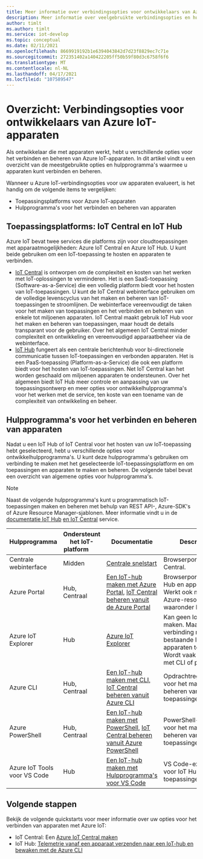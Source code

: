 ```yaml
---
title: Meer informatie over verbindingsopties voor ontwikkelaars van Azure IoT-apparaten
description: Meer informatie over veelgebruikte verbindingsopties en hulpprogramma's voor Azure IoT-apparaatontwikkelaars.
author: timlt
ms.author: timlt
ms.service: iot-develop
ms.topic: conceptual
ms.date: 02/11/2021
ms.openlocfilehash: 8669919192b1e6394043842d7d23f8829ec7c71e
ms.sourcegitcommit: 272351402a140422205ff50b59f80d3c6758f6f6
ms.translationtype: MT
ms.contentlocale: nl-NL
ms.lasthandoff: 04/17/2021
ms.locfileid: "107589547"
---
```

# <a name="overview-connection-options-for-azure-iot-device-developers"></a>Overzicht: Verbindingsopties voor ontwikkelaars van Azure IoT-apparaten
Als ontwikkelaar die met apparaten werkt, hebt u verschillende opties voor het verbinden en beheren van Azure IoT-apparaten. In dit artikel vindt u een overzicht van de meestgebruikte opties en hulpprogramma's waarmee u apparaten kunt verbinden en beheren.

Wanneer u Azure IoT-verbindingsopties voor uw apparaten evalueert, is het handig om de volgende items te vergelijken:
- Toepassingsplatforms voor Azure IoT-apparaten
- Hulpprogramma's voor het verbinden en beheren van apparaten

## <a name="application-platforms-iot-central-and-iot-hub"></a>Toepassingsplatforms: IoT Central en IoT Hub
Azure IoT bevat twee services die platforms zijn voor cloudtoepassingen met apparaatmogelijkheden: Azure IoT Central en Azure IoT Hub. U kunt beide gebruiken om een IoT-toepassing te hosten en apparaten te verbinden.
- [IoT Central](../iot-central/core/overview-iot-central.md) is ontworpen om de complexiteit en kosten van het werken met IoT-oplossingen te verminderen. Het is een SaaS-toepassing (Software-as-a-Service) die een volledig platform biedt voor het hosten van IoT-toepassingen. U kunt de IoT Central webinterface gebruiken om de volledige levenscyclus van het maken en beheren van IoT-toepassingen te stroomlijnen. De webinterface vereenvoudigt de taken voor het maken van toepassingen en het verbinden en beheren van enkele tot miljoenen apparaten. IoT Central maakt gebruik IoT Hub voor het maken en beheren van toepassingen, maar houdt de details transparant voor de gebruiker. Over het algemeen IoT Central minder complexiteit en ontwikkeling en vereenvoudigd apparaatbeheer via de webinterface.
- [IoT Hub](../iot-hub/about-iot-hub.md) fungeert als een centrale berichtenhub voor bi-directionele communicatie tussen IoT-toepassingen en verbonden apparaten. Het is een PaaS-toepassing (Platform-as-a-Service) die ook een platform biedt voor het hosten van IoT-toepassingen. Net IoT Central kan het worden geschaald om miljoenen apparaten te ondersteunen. Over het algemeen biedt IoT Hub meer controle en aanpassing van uw toepassingsontwerp en meer opties voor ontwikkelhulpprogramma's voor het werken met de service, ten koste van een toename van de complexiteit van ontwikkeling en beheer.

## <a name="tools-to-connect-and-manage-devices"></a>Hulpprogramma's voor het verbinden en beheren van apparaten
Nadat u een IoT Hub of IoT Central voor het hosten van uw IoT-toepassing hebt geselecteerd, hebt u verschillende opties voor ontwikkelhulpprogramma's. U kunt deze hulpprogramma's gebruiken om verbinding te maken met het geselecteerde IoT-toepassingsplatform en om toepassingen en apparaten te maken en beheren. De volgende tabel bevat een overzicht van algemene opties voor hulpprogramma's. 

> [!NOTE]
> Naast de volgende hulpprogramma's kunt u programmatisch IoT-toepassingen maken en beheren met behulp van REST API-, Azure-SDK's of Azure Resource Manager-sjablonen. Meer informatie vindt u in de [documentatie IoT Hub](../iot-hub/about-iot-hub.md) [en IoT Central](../iot-central/core/overview-iot-central.md) service.

|Hulpprogramma  |Ondersteunt het IoT-platform &nbsp; &nbsp; &nbsp;&nbsp; |Documentatie  |Description  |
|---------|---------|---------|---------|
|Centrale webinterface     | Midden | [Centrale snelstart](../iot-central/core/quick-deploy-iot-central.md) | Browserportal voor IoT Central. |
|Azure Portal     | Hub, Centraal      | [Een IoT-hub maken met Azure Portal](../iot-hub/iot-hub-create-through-portal.md), [IoT Central beheren vanuit de Azure Portal](../iot-central/core/howto-manage-iot-central-from-portal.md)| Browserportal voor IoT Hub en apparaten. Werkt ook met andere Azure-resources, waaronder IoT Central. |
|Azure IoT Explorer     | Hub | [Azure IoT Explorer](https://github.com/Azure/azure-iot-explorer#azure-iot-explorer-preview) | Kan geen IoT-hubs maken. Maakt verbinding met een bestaande IoT-hub om apparaten te beheren. Wordt vaak gebruikt met CLI of portal.|
|Azure CLI     | Hub, Centraal          | [Een IoT-hub maken met CLI,](../iot-hub/iot-hub-create-using-cli.md) [IoT Central beheren vanuit Azure CLI](../iot-central/core/howto-manage-iot-central-from-cli.md) | Opdrachtregelinterface voor het maken en beheren van IoT-toepassingen. |
|Azure PowerShell     | Hub, Centraal   | [Een IoT-hub maken met PowerShell,](../iot-hub/iot-hub-create-using-powershell.md) [IoT Central beheren vanuit Azure PowerShell](../iot-central/core/howto-manage-iot-central-from-powershell.md) | PowerShell-interface voor het maken en beheren van IoT-toepassingen |
|Azure IoT Tools voor VS Code  | Hub | [Een IoT-hub maken met Hulpprogramma's voor VS Code](../iot-hub/iot-hub-create-use-iot-toolkit.md) | VS Code-extensie voor IoT Hub toepassingen. |

## <a name="next-steps"></a>Volgende stappen
Bekijk de volgende quickstarts voor meer informatie over uw opties voor het verbinden van apparaten met Azure IoT:
- IoT Central: Een [Azure IoT Central maken](../iot-central/core/quick-deploy-iot-central.md)
- IoT Hub: [Telemetrie vanaf een apparaat verzenden naar een IoT-hub en bewaken met de Azure CLI](../iot-hub/quickstart-send-telemetry-cli.md)